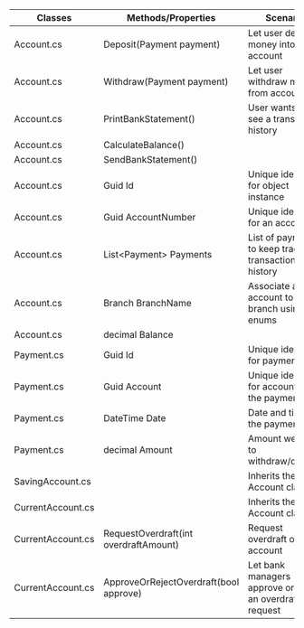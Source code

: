 | Classes			| Methods/Properties                                | Scenario							| Outputs          |
|-------------------|---------------------------------------------------|-----------------------------------|------------------
|Account.cs			|Deposit(Payment payment) | Let user deposit money into account | bool
|Account.cs			|Withdraw(Payment payment) | Let user withdraw money from account | bool
|Account.cs			|PrintBankStatement() | User wants to see a transaction history | string
|Account.cs			|CalculateBalance()
|Account.cs			|SendBankStatement()
|Account.cs			|Guid Id	| Unique identifier for object instance | Guid
|Account.cs			|Guid AccountNumber	| Unique identifier for an account | Guid
|Account.cs			|List\<Payment\> Payments	| List of payments to keep track of transaction history | List\<Payment\>
|Account.cs			|Branch BranchName | Associate an account to a branch using enums | Branch
|Account.cs			|decimal Balance
|Payment.cs			|Guid Id | Unique identifier for payment | Guid
|Payment.cs			|Guid Account | Unique identifier for account for the payment | Guid
|Payment.cs			|DateTime Date | Date and time of the payment | DateTime
|Payment.cs			|decimal Amount | Amount we want to withdraw/deposit | decimal
|SavingAccount.cs   | |Inherits the Account class
|CurrentAccount.cs  | | Inherits the Account class
|CurrentAccount.cs	|RequestOverdraft(int overdraftAmount) | Request overdraft on account | bool
|CurrentAccount.cs	|ApproveOrRejectOverdraft(bool approve)	|Let bank managers approve or reject an overdraft request | bool
